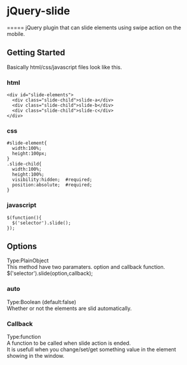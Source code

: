 # jQuery-slide
=====
jQuery plugin that can slide elements using swipe action on the mobile.

## Getting Started

Basically html/css/javascript files look like this.

### html
```html:
<div id="slide-elements">
  <div class="slide-child">slide-a</div>
  <div class="slide-child">slide-b</div>
  <div class="slide-child">slide-c</div>
</div>
```
### css
```css:
#slide-element{
  width:100%;
  height:100px;
}
.slide-child{
  width:100%;
  height:100%;
  visibility:hidden;  #required;
  position:absolute;  #required;
}
```
### javascript
```js:
$(function(){
  $('selector').slide();
});
```
## Options
Type:PlainObject  
This method have two paramaters. option and callback function.  
$('selector').slide(option,callback);  

### auto  
Type:Boolean (default:false)  
Whether or not the elements are slid automatically.  
  
### Callback
Type:function  
A function to be called when slide action is ended.  
It is usefull when you change/set/get something value in the element showing in the window.  
